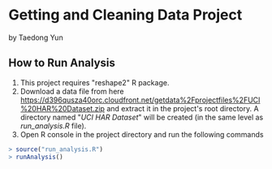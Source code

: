 # Getting and Cleaning Data Project

by Taedong Yun

## How to Run Analysis

1. This project requires "reshape2" R package.
1. Download a data file from here https://d396qusza40orc.cloudfront.net/getdata%2Fprojectfiles%2FUCI%20HAR%20Dataset.zip and extract it in the project's root directory. A directory named "*UCI HAR Dataset*" will be created (in the same level as *run_analysis.R* file).
1. Open R console in the project directory and run the following commands
```R
> source("run_analysis.R")
> runAnalysis()
```